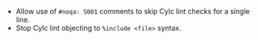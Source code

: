 - Allow use of `#noqa: S001` comments to skip Cylc lint
  checks for a single line.
- Stop Cylc lint objecting to `%include <file>` syntax.